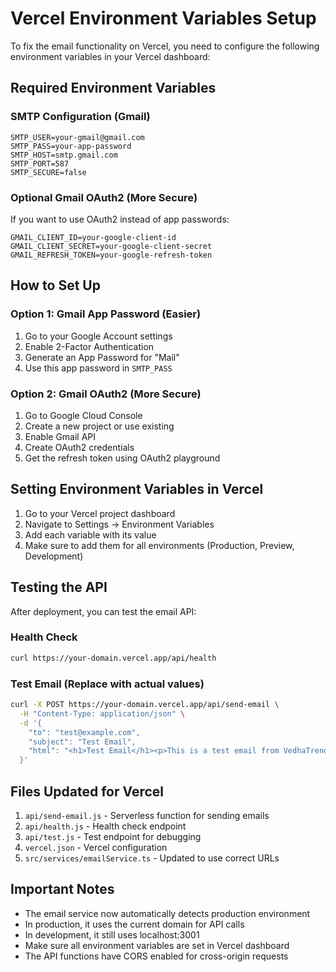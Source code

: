 # Vercel Environment Variables Setup

To fix the email functionality on Vercel, you need to configure the following environment variables in your Vercel dashboard:

## Required Environment Variables

### SMTP Configuration (Gmail)
```
SMTP_USER=your-gmail@gmail.com
SMTP_PASS=your-app-password
SMTP_HOST=smtp.gmail.com
SMTP_PORT=587
SMTP_SECURE=false
```

### Optional Gmail OAuth2 (More Secure)
If you want to use OAuth2 instead of app passwords:
```
GMAIL_CLIENT_ID=your-google-client-id
GMAIL_CLIENT_SECRET=your-google-client-secret
GMAIL_REFRESH_TOKEN=your-google-refresh-token
```

## How to Set Up

### Option 1: Gmail App Password (Easier)
1. Go to your Google Account settings
2. Enable 2-Factor Authentication
3. Generate an App Password for "Mail"
4. Use this app password in `SMTP_PASS`

### Option 2: Gmail OAuth2 (More Secure)
1. Go to Google Cloud Console
2. Create a new project or use existing
3. Enable Gmail API
4. Create OAuth2 credentials
5. Get the refresh token using OAuth2 playground

## Setting Environment Variables in Vercel

1. Go to your Vercel project dashboard
2. Navigate to Settings → Environment Variables
3. Add each variable with its value
4. Make sure to add them for all environments (Production, Preview, Development)

## Testing the API

After deployment, you can test the email API:

### Health Check
```bash
curl https://your-domain.vercel.app/api/health
```

### Test Email (Replace with actual values)
```bash
curl -X POST https://your-domain.vercel.app/api/send-email \
  -H "Content-Type: application/json" \
  -d '{
    "to": "test@example.com",
    "subject": "Test Email",
    "html": "<h1>Test Email</h1><p>This is a test email from VedhaTrendz.</p>"
  }'
```

## Files Updated for Vercel

1. `api/send-email.js` - Serverless function for sending emails
2. `api/health.js` - Health check endpoint
3. `api/test.js` - Test endpoint for debugging
4. `vercel.json` - Vercel configuration
5. `src/services/emailService.ts` - Updated to use correct URLs

## Important Notes

- The email service now automatically detects production environment
- In production, it uses the current domain for API calls
- In development, it still uses localhost:3001
- Make sure all environment variables are set in Vercel dashboard
- The API functions have CORS enabled for cross-origin requests

